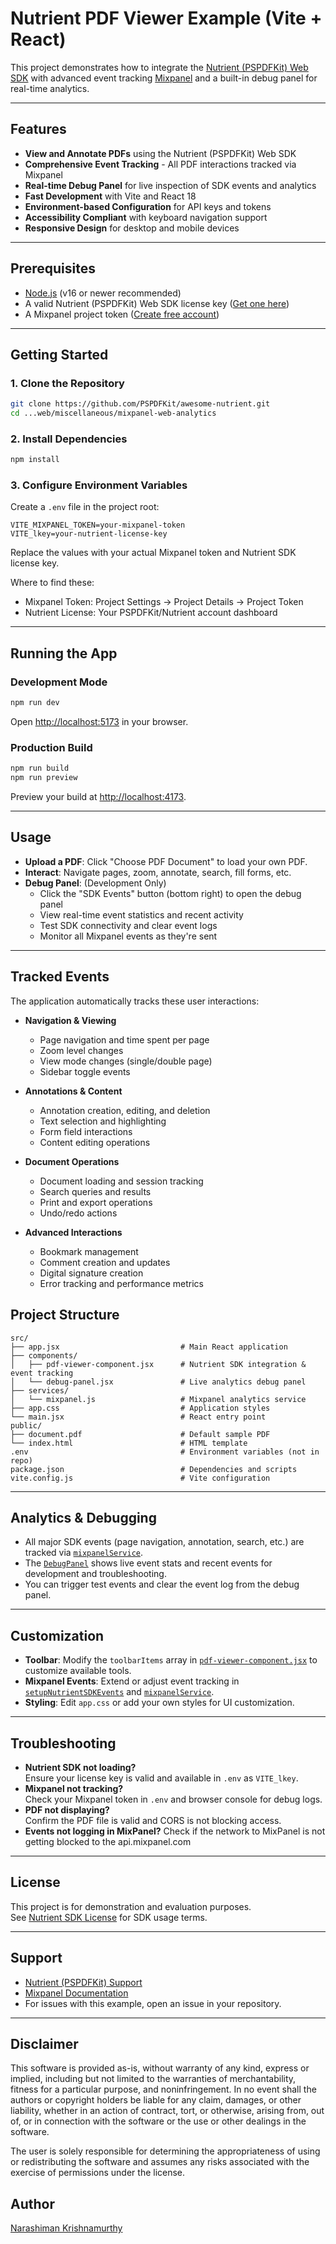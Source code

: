 # Nutrient PDF Viewer Example (Vite + React)

This project demonstrates how to integrate the [Nutrient (PSPDFKit) Web SDK](https://www.nutrient.io/sdk/web/) with advanced event tracking [Mixpanel](https://mixpanel.com/) and a built-in debug panel for real-time analytics.

---

## Features

- **View and Annotate PDFs** using the Nutrient (PSPDFKit) Web SDK
- **Comprehensive Event Tracking** - All PDF interactions tracked via Mixpanel
- **Real-time Debug Panel** for live inspection of SDK events and analytics
- **Fast Development** with Vite and React 18
- **Environment-based Configuration** for API keys and tokens
- **Accessibility Compliant** with keyboard navigation support
- **Responsive Design** for desktop and mobile devices

---

## Prerequisites

- [Node.js](https://nodejs.org/) (v16 or newer recommended)
- A valid Nutrient (PSPDFKit) Web SDK license key ([Get one here](https://www.nutrient.io/try/))
- A Mixpanel project token ([Create free account](https://mixpanel.com/register/))

---

## Getting Started

### 1. Clone the Repository

```sh
git clone https://github.com/PSPDFKit/awesome-nutrient.git
cd ...web/miscellaneous/mixpanel-web-analytics
```

### 2. Install Dependencies

```sh
npm install
```

### 3. Configure Environment Variables

Create a `.env` file in the project root:

```properties
VITE_MIXPANEL_TOKEN=your-mixpanel-token
VITE_lkey=your-nutrient-license-key
```

Replace the values with your actual Mixpanel token and Nutrient SDK license key.

Where to find these:
 - Mixpanel Token: Project Settings → Project Details → Project Token
 - Nutrient License: Your PSPDFKit/Nutrient account dashboard

---

## Running the App

### Development Mode

```sh
npm run dev
```

Open [http://localhost:5173](http://localhost:5173) in your browser.

### Production Build

```sh
npm run build
npm run preview
```

Preview your build at [http://localhost:4173](http://localhost:4173).

---

## Usage

- **Upload a PDF**: Click "Choose PDF Document" to load your own PDF.
- **Interact**: Navigate pages, zoom, annotate, search, fill forms, etc.
- **Debug Panel**: (Development Only)
  - Click the "SDK Events" button (bottom right) to open the debug panel
  - View real-time event statistics and recent activity
  - Test SDK connectivity and clear event logs
  - Monitor all Mixpanel events as they're sent

---

## Tracked Events
  The application automatically tracks these user interactions:
- **Navigation & Viewing**
  - Page navigation and time spent per page
  - Zoom level changes
  - View mode changes (single/double page)
  - Sidebar toggle events

- **Annotations & Content**
  - Annotation creation, editing, and deletion
  - Text selection and highlighting
  - Form field interactions
  - Content editing operations

- **Document Operations**
  - Document loading and session tracking
  - Search queries and results
  - Print and export operations
  - Undo/redo actions

- **Advanced Interactions**
  - Bookmark management
  - Comment creation and updates
  - Digital signature creation
  - Error tracking and performance metrics


## Project Structure

```
src/
├── app.jsx                           # Main React application
├── components/
│   ├── pdf-viewer-component.jsx      # Nutrient SDK integration & event tracking
│   └── debug-panel.jsx               # Live analytics debug panel
├── services/
│   └── mixpanel.js                   # Mixpanel analytics service
├── app.css                           # Application styles
└── main.jsx                          # React entry point
public/
├── document.pdf                      # Default sample PDF
└── index.html                        # HTML template
.env                                  # Environment variables (not in repo)
package.json                          # Dependencies and scripts
vite.config.js                        # Vite configuration

```

---

## Analytics & Debugging

- All major SDK events (page navigation, annotation, search, etc.) are tracked via [`mixpanelService`](src/services/mixpanel.js).
- The [`DebugPanel`](src/components/debug-panel.jsx) shows live event stats and recent events for development and troubleshooting.
- You can trigger test events and clear the event log from the debug panel.

---

## Customization

- **Toolbar**: Modify the `toolbarItems` array in [`pdf-viewer-component.jsx`](src/components/pdf-viewer-component.jsx) to customize available tools.
- **Mixpanel Events**: Extend or adjust event tracking in [`setupNutrientSDKEvents`](src/components/pdf-viewer-component.jsx) and [`mixpanelService`](src/services/mixpanel.js).
- **Styling**: Edit `app.css` or add your own styles for UI customization.

---

## Troubleshooting

- **Nutrient SDK not loading?**  
  Ensure your license key is valid and available in `.env` as `VITE_lkey`.
- **Mixpanel not tracking?**  
  Check your Mixpanel token in `.env` and browser console for debug logs.
- **PDF not displaying?**  
  Confirm the PDF file is valid and CORS is not blocking access.
- **Events not logging in MixPanel?**
  Check if the network to MixPanel is not getting blocked to the api.mixpanel.com
---

## License

This project is for demonstration and evaluation purposes.  
See [Nutrient SDK License](https://www.nutrient.io/legal/Nutrient_SDK_User_Evaluation_Subscription_Agreement) for SDK usage terms.

---

## Support

- [Nutrient (PSPDFKit) Support](https://www.nutrient.io/support/request/)
- [Mixpanel Documentation](https://developer.mixpanel.com/docs/javascript)
- For issues with this example, open an issue in your repository.

---
## Disclaimer

This software is provided as-is, without warranty of any kind, express or implied, including but not limited to the warranties of merchantability, fitness for a particular purpose, and noninfringement. In no event shall the authors or copyright holders be liable for any claim, damages, or other liability, whether in an action of contract, tort, or otherwise, arising from, out of, or in connection with the software or the use or other dealings in the software.

The user is solely responsible for determining the appropriateness of using or redistributing the software and assumes any risks associated with the exercise of permissions under the license.

## Author

[Narashiman Krishnamurthy](https://www.linkedin.com/in/narashimank/)